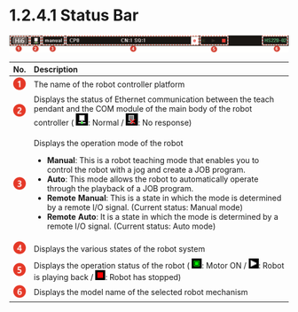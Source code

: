 # 1.2.4.1 Status Bar

![Figure 8 Status Bar](../../../_assets/image%20%28284%29.png)

<table>
  <thead>
    <tr>
      <th style="text-align:left">No.</th>
      <th style="text-align:left">Description</th>
    </tr>
  </thead>
  <tbody>
    <tr>
      <td style="text-align:left">
        <img src="../../../_assets/c1.png" alt/>
      </td>
      <td style="text-align:left">The name of the robot controller platform</td>
    </tr>
    <tr>
      <td style="text-align:left">
        <img src="../../../_assets/c2.png" alt/>
      </td>
      <td style="text-align:left">Displays the status of Ethernet communication between the teach pendant
        and the COM module of the main body of the robot controller (
        <img src="../../../_assets/flag-comm-ok.png"
        alt/>: Normal /
        <img src="../../../_assets/flag-comm-ng.png" alt/>: No response)</td>
    </tr>
    <tr>
      <td style="text-align:left">
        <img src="../../../_assets/c3.png" alt/>
      </td>
      <td style="text-align:left">
        <p>Displays the operation mode of the robot</p>
        <ul>
          <li><b>Manual</b>: This is a robot teaching mode that enables you to control
            the robot with a jog and create a JOB program.</li>
          <li><b>Auto</b>: This mode allows the robot to automatically operate through
            the playback of a JOB program.</li>
          <li><b>Remote Manual</b>: This is a state in which the mode is determined
            by a remote I/O signal. (Current status: Manual mode)</li>
          <li><b>Remote Auto</b>: It is a state in which the mode is determined by a
            remote I/O signal. (Current status: Auto mode)</li>
        </ul>
      </td>
    </tr>
    <tr>
      <td style="text-align:left">
        <img src="../../../_assets/c4.png" alt/>
      </td>
      <td style="text-align:left">Displays the various states of the robot system</td>
    </tr>
    <tr>
      <td style="text-align:left">
        <img src="../../../_assets/c5.png" alt/>
      </td>
      <td style="text-align:left">Displays the operation status of the robot (
        <img src="../../../_assets/flag-mot-on.png"
        alt/>: Motor ON /
        <img src="../../../_assets/flag-start.png" alt/>: Robot is playing back /
        <img src="../../../_assets/flag-stop.png"
        alt/>: Robot has stopped)</td>
    </tr>
    <tr>
      <td style="text-align:left">
        <img src="../../../_assets/c6.png" alt/>
      </td>
      <td style="text-align:left">Displays the model name of the selected robot mechanism</td>
    </tr>
  </tbody>
</table>

